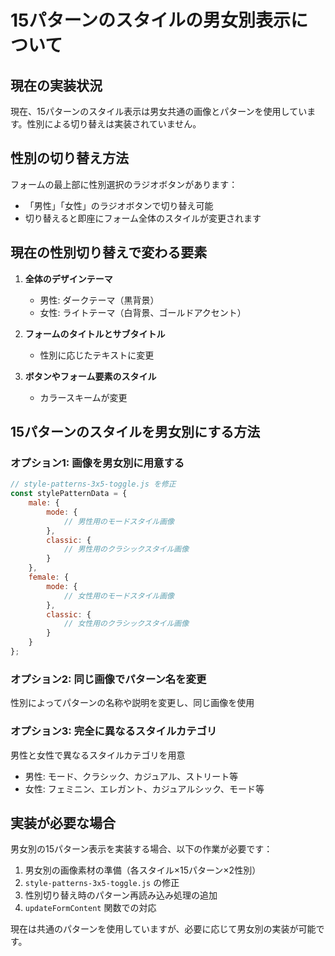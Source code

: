 # 15パターンのスタイルの男女別表示について

## 現在の実装状況

現在、15パターンのスタイル表示は男女共通の画像とパターンを使用しています。性別による切り替えは実装されていません。

## 性別の切り替え方法

フォームの最上部に性別選択のラジオボタンがあります：
- 「男性」「女性」のラジオボタンで切り替え可能
- 切り替えると即座にフォーム全体のスタイルが変更されます

## 現在の性別切り替えで変わる要素

1. **全体のデザインテーマ**
   - 男性: ダークテーマ（黒背景）
   - 女性: ライトテーマ（白背景、ゴールドアクセント）

2. **フォームのタイトルとサブタイトル**
   - 性別に応じたテキストに変更

3. **ボタンやフォーム要素のスタイル**
   - カラースキームが変更

## 15パターンのスタイルを男女別にする方法

### オプション1: 画像を男女別に用意する
```javascript
// style-patterns-3x5-toggle.js を修正
const stylePatternData = {
    male: {
        mode: {
            // 男性用のモードスタイル画像
        },
        classic: {
            // 男性用のクラシックスタイル画像
        }
    },
    female: {
        mode: {
            // 女性用のモードスタイル画像
        },
        classic: {
            // 女性用のクラシックスタイル画像
        }
    }
};
```

### オプション2: 同じ画像でパターン名を変更
性別によってパターンの名称や説明を変更し、同じ画像を使用

### オプション3: 完全に異なるスタイルカテゴリ
男性と女性で異なるスタイルカテゴリを用意
- 男性: モード、クラシック、カジュアル、ストリート等
- 女性: フェミニン、エレガント、カジュアルシック、モード等

## 実装が必要な場合

男女別の15パターン表示を実装する場合、以下の作業が必要です：

1. 男女別の画像素材の準備（各スタイル×15パターン×2性別）
2. `style-patterns-3x5-toggle.js` の修正
3. 性別切り替え時のパターン再読み込み処理の追加
4. `updateFormContent` 関数での対応

現在は共通のパターンを使用していますが、必要に応じて男女別の実装が可能です。